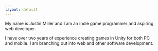 ```yaml
---
layout: default
---
```


My name is Justin Miller and I am an indie game programmer and aspiring web developer.

I have over two years of experience creating games in Unity for both PC and mobile. I am branching out into web and other software development.

